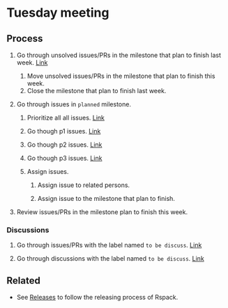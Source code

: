 # Tuesday meeting

## Process

1. Go through unsolved issues/PRs in the milestone that plan to finish last week. [Link](https://github.com/web-infra-dev/rspack/milestones?direction=asc&sort=title&state=open)
    1. Move unsolved issues/PRs in the milestone that plan to finish this week.
    2. Close the milestone that plan to finish last week.

2. Go through issues in `planned` milestone.
    1. Prioritize all all issues. [Link](https://github.com/web-infra-dev/rspack/issues?q=is%3Aopen+is%3Aissue+milestone%3APlanned+-label%3Ap0-urgent+-label%3Ap1-important+-label%3Ap1-signifincant-downstream-blocker+-label%3Ap2-signifincant+-label%3Ap3-has-workaround+-label%3Ap3-minor-bug+-label%3Ap3-nice-to-have)

    2. Go though p1 issues. [Link](https://github.com/web-infra-dev/rspack/issues?q=is%3Aopen+milestone%3APlanned+label%3Ap1-important%2Cp1-signifincant-downstream-blocker+)

    2. Go though p2 issues. [Link](https://github.com/web-infra-dev/rspack/issues?q=is%3Aopen+milestone%3APlanned+label%3Ap2-signifincant+)

    2. Go though p3 issues. [Link](https://github.com/web-infra-dev/rspack/issues?q=is%3Aopen+milestone%3APlanned+label%3Ap3-has-workaround%2Cp3-minor-bug%2Cp3-nice-to-have)

    3. Assign issues.
        1. Assign issue to related persons.

        2. Assign issue to the milestone that plan to finish.

5. Review issues/PRs in the milestone plan to finish this week.

### Discussions

1. Go through issues/PRs with the label named `to be discuss`. [Link](https://github.com/web-infra-dev/rspack/labels/to%20be%20discuss)

2. Go through discussions with the label named `to be discuss`. [Link](https://github.com/web-infra-dev/rspack/discussions/categories/core?discussions_q=is%3Aopen+category%3ACore+label%3A%22to+be+discuss%22)


## Related

- See [Releases](./releases.md) to follow the releasing process of Rspack.